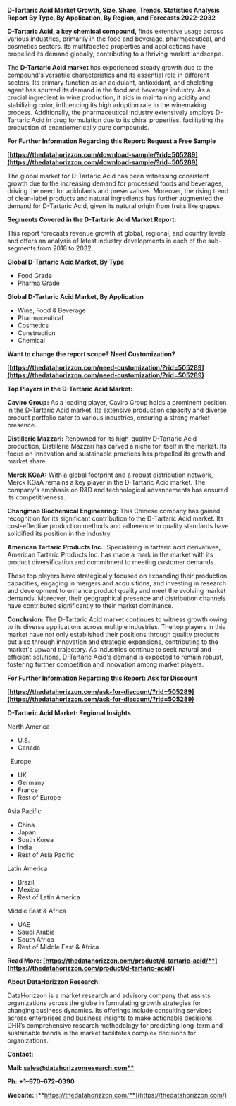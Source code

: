﻿**D-Tartaric Acid  Market Growth, Size, Share, Trends, Statistics Analysis Report By Type, By Application, By Region, and Forecasts 2022-2032**


**D-Tartaric Acid, a key chemical compound,** finds extensive usage across various industries, primarily in the food and beverage, pharmaceutical, and cosmetics sectors. Its multifaceted properties and applications have propelled its demand globally, contributing to a thriving market landscape.

The **D-Tartaric Acid market** has experienced steady growth due to the compound's versatile characteristics and its essential role in different sectors. Its primary function as an acidulant, antioxidant, and chelating agent has spurred its demand in the food and beverage industry. As a crucial ingredient in wine production, it aids in maintaining acidity and stabilizing color, influencing its high adoption rate in the winemaking process. Additionally, the pharmaceutical industry extensively employs D-Tartaric Acid in drug formulation due to its chiral properties, facilitating the production of enantiomerically pure compounds. 

**For Further Information Regarding this Report: Request a Free Sample**	

[**https://thedatahorizzon.com/download-sample/?rid=505289](https://thedatahorizzon.com/download-sample/?rid=505289)** 

The global market for D-Tartaric Acid has been witnessing consistent growth due to the increasing demand for processed foods and beverages, driving the need for acidulants and preservatives. Moreover, the rising trend of clean-label products and natural ingredients has further augmented the demand for D-Tartaric Acid, given its natural origin from fruits like grapes.

**Segments Covered in the D-Tartaric Acid Market Report:**

This report forecasts revenue growth at global, regional, and country levels and offers an analysis of latest industry developments in each of the sub-segments from 2018 to 2032.

**Global D-Tartaric Acid Market, By Type**

- Food Grade
- Pharma Grade

**Global D-Tartaric Acid Market, By Application**

- Wine, Food & Beverage
- Pharmaceutical
- Cosmetics
- Construction
- Chemical

**Want to change the report scope? Need Customization?**

[**https://thedatahorizzon.com/need-customization/?rid=505289](https://thedatahorizzon.com/need-customization/?rid=505289)** 

**Top Players in the D-Tartaric Acid Market:**

**Caviro Group:** As a leading player, Caviro Group holds a prominent position in the D-Tartaric Acid market. Its extensive production capacity and diverse product portfolio cater to various industries, ensuring a strong market presence.

**Distillerie Mazzari:** Renowned for its high-quality D-Tartaric Acid production, Distillerie Mazzari has carved a niche for itself in the market. Its focus on innovation and sustainable practices has propelled its growth and market share.

**Merck KGaA:** With a global footprint and a robust distribution network, Merck KGaA remains a key player in the D-Tartaric Acid market. The company's emphasis on R&D and technological advancements has ensured its competitiveness.

**Changmao Biochemical Engineering:** This Chinese company has gained recognition for its significant contribution to the D-Tartaric Acid market. Its cost-effective production methods and adherence to quality standards have solidified its position in the industry.

**American Tartaric Products Inc.:** Specializing in tartaric acid derivatives, American Tartaric Products Inc. has made a mark in the market with its product diversification and commitment to meeting customer demands.

These top players have strategically focused on expanding their production capacities, engaging in mergers and acquisitions, and investing in research and development to enhance product quality and meet the evolving market demands. Moreover, their geographical presence and distribution channels have contributed significantly to their market dominance.

**Conclusion:** The D-Tartaric Acid market continues to witness growth owing to its diverse applications across multiple industries. The top players in this market have not only established their positions through quality products but also through innovation and strategic expansions, contributing to the market's upward trajectory. As industries continue to seek natural and efficient solutions, D-Tartaric Acid's demand is expected to remain robust, fostering further competition and innovation among market players.

**For Further Information Regarding this Report: Ask for Discount**	

[**https://thedatahorizzon.com/ask-for-discount/?rid=505289](https://thedatahorizzon.com/ask-for-discount/?rid=505289)** 

**D-Tartaric Acid Market: Regional Insights**

North America

- U.S.
- Canada

` `Europe

- UK
- Germany
- France
- Rest of Europe

Asia Pacific

- China
- Japan
- South Korea
- India
- Rest of Asia Pacific

Latin America

- Brazil
- Mexico
- Rest of Latin America

Middle East & Africa

- UAE
- Saudi Arabia
- South Africa
- Rest of Middle East & Africa

**Read More: [https://thedatahorizzon.com/product/d-tartaric-acid/**](https://thedatahorizzon.com/product/d-tartaric-acid/)** 

**About DataHorizzon Research:**

DataHorizzon is a market research and advisory company that assists organizations across the globe in formulating growth strategies for changing business dynamics. Its offerings include consulting services across enterprises and business insights to make actionable decisions. DHR’s comprehensive research methodology for predicting long-term and sustainable trends in the market facilitates complex decisions for organizations.

**Contact:**

**Mail: [sales@datahorizzonresearch.com**](mailto:sales@datahorizzonresearch.com)**

**Ph:** **+1–970–672–0390**

**Website:** [**https://thedatahorizzon.com/**](https://thedatahorizzon.com/)


